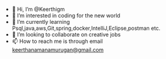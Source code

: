 - 👋 Hi, I’m @Keerthigm
- 👀 I’m interested in coding for the new world
- 🌱 I’m currently learning Psql,java,aws,Git,spring,docker,IntelliJ,Eclipse,postman etc.
- 💞️ I’m looking to collaborate on creative jobs
- 📫 How to reach me is through email keerthanamanamurugan@gmail.com

<!---
Keerthigm/Keerthigm is a ✨ special ✨ repository because its `README.md` (this file) appears on your GitHub profile.
You can click the Preview link to take a look at your changes.
--->
